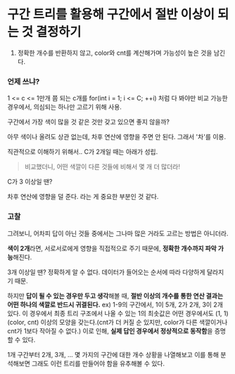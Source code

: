 # 구간 트리를 활용해 구간에서 절반 이상이 되는 것 결정하기

1. 정확한 개수를 반환하지 않고, color와 cnt를 계산해가며 가능성이 높은 것을 남긴다.



### 언제 쓰냐?

1 <= c <= 1만개 쯤 되는 c개를 for(int i = 1; i <= C; ++i) 처럼 다 봐야만 비교 가능한 경우에서, 의심되는 하나만 고르기 위해 사용.

구간에서 가장 색이 많을 것 같은 것만 갖고 있으면 좋지 않을까?

아무 색이나 올려도 상관 없는데, 차후 연산에 영향을 주면 안 된다. 그래서 '차'를 이용.

직관적으로 이해하기 위해서.. C가 2개일 때는 아래가 성립.

> 비교했더니, 어떤 색깔이 다른 것들에 비해서 몇 개 더 많더라!

 C가 3 이상일 땐?

차후 연산에 영향을 덜 준다. 라는 게 중요한 부분인 것 같다.



### 고찰

그려보니, 어차피 답이 아닌 것들 중에서는 그나마 많은 거라도 고르는 방법은 아니더라. 

**색이 2개**라면, 서로서로에게 영향을 직접적으로 주기 때문에, **정확한 개수까지 파악 가능**해진다.

3개 이상일 땐? 정확하게 알 수 없다. 데이터가 들어오는 순서에 따라 다양하게 달라지기 때문.

하지만 **답이 될 수 있는 경우만 두고 생각**해볼 때, **절반 이상의 개수를 통한 연산 결과는 어떤 하나의 색깔로 반드시 귀결된다.** ex) 1-9의 구간에서, 1이 5개, 2가 2개, 3이 2개 있다. 이 경우에서 최종 트리 구조에서 나올 수 있는 1의 최솟값은 어떤 경우에서도 (1, 1)(color, cnt) 이상의 모양을 갖는다.(cnt가 더 커질 순 있지만, color가 다른 색깔이거나 cnt가 1보다 작아질 수 없다.) 이로 인해, **실제 답인 경우에서 정상적으로 동작함**을 증명할 수 있다.

1개 구간부터 2개, 3개, ... 몇 가지의 구간에 대한 개수 상황을 나열해보고 이를 통해 분석해보면 그래도 이런 트리를 만들어야 함을 유추해볼 수 있다.